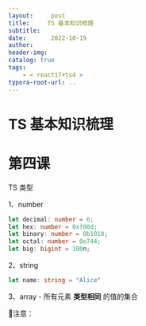 ```yaml
---
layout:     post
title:     TS 基本知识梳理
subtitle:  
date:       2022-10-19
author:     
header-img: 
catalog: true
tags:
    - < react17+ts4 >
typora-root-url: ..
---
```




# TS 基本知识梳理

# 第四课

TS 类型

1、number

```typescript
let decimal: number = 6;
let hex: number = 0xf00d;
let binary: number = 0b1010;
let octal: number = 0o744;
let big: bigint = 100n;
```

2、string

```typescript
let name: string = "Alice"
```

3、array - 所有元素 **类型相同** 的值的集合

:tada:注意：

```typescript
```

